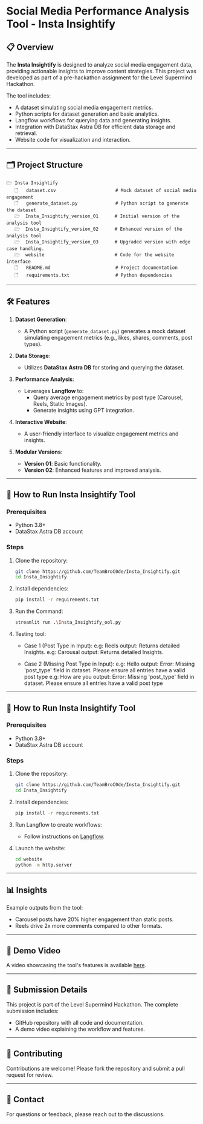 # Social Media Performance Analysis Tool - Insta Insightify

## 📋 **Overview**
The **Insta Insightify** is designed to analyze social media engagement data, providing actionable insights to improve content strategies. This project was developed as part of a pre-hackathon assignment for the Level Supermind Hackathon.

The tool includes:
- A dataset simulating social media engagement metrics.
- Python scripts for dataset generation and basic analytics.
- Langflow workflows for querying data and generating insights.
- Integration with DataStax Astra DB for efficient data storage and retrieval.
- Website code for visualization and interaction.

---

## 🗂 **Project Structure**
```
🗁 Insta Insightify
   🗋   dataset.csv                      # Mock dataset of social media engagement
   🗋   generate_dataset.py              # Python script to generate the dataset
   🗁  Insta_Insightify_version_01      # Initial version of the analysis tool
   🗁  Insta_Insightify_version_02      # Enhanced version of the analysis tool
   🗁  Insta_Insightify_version_03      # Upgraded version with edge case handling.
   🗁  website                          # Code for the website interface
   🗋   README.md                        # Project documentation
   🗋   requirements.txt                 # Python dependencies
```

---

## 🛠️ **Features**
1. **Dataset Generation**:
   - A Python script (`generate_dataset.py`) generates a mock dataset simulating engagement metrics (e.g., likes, shares, comments, post types).

2. **Data Storage**:
   - Utilizes **DataStax Astra DB** for storing and querying the dataset.

3. **Performance Analysis**:
   - Leverages **Langflow** to:
     - Query average engagement metrics by post type (Carousel, Reels, Static Images).
     - Generate insights using GPT integration.

4. **Interactive Website**:
   - A user-friendly interface to visualize engagement metrics and insights.

5. **Modular Versions**:
   - **Version 01**: Basic functionality.
   - **Version 02**: Enhanced features and improved analysis.
  
---

## 🚀 **How to Run Insta Insightify Tool**
### Prerequisites
- Python 3.8+
- DataStax Astra DB account

### Steps
1. Clone the repository:
   ```bash
   git clone https://github.com/TeamBroC0de/Insta_Insightify.git
   cd Insta_Insightify
   ```

2. Install dependencies:
   ```bash
   pip install -r requirements.txt
   ```

3. Run the Command:
   ```bash
   streamlit run .\Insta_Insightify_ool.py
   ```

4. Testing tool:
   - Case 1 (Post Type in Input):
        e.g: Reels
        output: Returns detailed Insights.
        e.g: Carousal
        output: Returns detailed Insights.
     
   - Case 2 (Missing Post Type in Input):
        e.g: Hello
        output: Error: Missing 'post_type' field in dataset. Please ensure all entries have a valid post type
        e.g: How are you
        output: Error: Missing 'post_type' field in dataset. Please ensure all entries have a valid post type

---

## 🚀 **How to Run Insta Insightify Tool**
### Prerequisites
- Python 3.8+
- DataStax Astra DB account

### Steps
1. Clone the repository:
   ```bash
   git clone https://github.com/TeamBroC0de/Insta_Insightify.git
   cd Insta_Insightify
   ```

2. Install dependencies:
   ```bash
   pip install -r requirements.txt
   ```

5. Run Langflow to create workflows:
   - Follow instructions on [Langflow](https://www.langflow.org/).

6. Launch the website:
   ```bash
   cd website
   python -m http.server
   ```

---

## 📊 **Insights**
Example outputs from the tool:
- Carousel posts have 20% higher engagement than static posts.
- Reels drive 2x more comments compared to other formats.

---

## 🎥 **Demo Video**
A video showcasing the tool's features is available [here](#).

---

## 📝 **Submission Details**
This project is part of the Level Supermind Hackathon. The complete submission includes:
- GitHub repository with all code and documentation.
- A demo video explaining the workflow and features.

---

## 🤝 **Contributing**
Contributions are welcome! Please fork the repository and submit a pull request for review.

---

## 📧 **Contact**
For questions or feedback, please reach out to the discussions.
